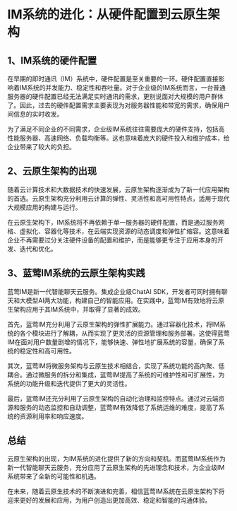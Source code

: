 # IM系统的进化：从硬件配置到云原生架构

## 1、IM系统的硬件配置

在早期的即时通讯（IM）系统中，硬件配置是至关重要的一环。硬件配置直接影响着IM系统的并发能力、稳定性和吞吐量。对于企业级的IM系统而言，一台普通服务器的硬件配置已经无法满足实时通讯的需求，更别说面对大规模的用户群体了。因此，过去的硬件配置需求主要表现为对服务器性能和带宽的需求，确保用户间信息的实时收发。

为了满足不同企业的不同需求，企业级IM系统往往需要庞大的硬件支持，包括高性能服务器、高速网络、负载均衡等。这也意味着庞大的硬件投入和维护成本，给企业带来了较大的负担。

## 2、云原生架构的出现

随着云计算技术和大数据技术的快速发展，云原生架构逐渐成为了新一代应用架构的首选。云原生架构充分利用云计算的弹性、灵活性和高可用性特点，适用于现代大规模应用的构建与运行。

在云原生架构下，IM系统将不再依赖于单一服务器的硬件配置，而是通过服务网格、虚拟化、容器化等技术，在云端实现资源的动态调度和弹性扩缩容。这意味着企业不再需要过分关注硬件设备的配置和维护，而是能够更专注于应用本身的开发、迭代和优化。

## 3、蓝莺IM系统的云原生架构实践

蓝莺IM是新一代智能聊天云服务。集成企业级ChatAI SDK，开发者可同时拥有聊天和大模型AI两大功能，构建自己的智能应用。在实践中，蓝莺IM有效地将云原生架构应用于其IM系统中，并取得了显著的成效。

首先，蓝莺IM充分利用了云原生架构的弹性扩展能力。通过容器化技术，将IM系统的各个模块进行了解耦，从而实现了更灵活的资源管理和服务部署。这使得蓝莺IM在面对用户数量剧增的情况下，能够快速、弹性地扩展系统的容量，确保了系统的稳定性和高可用性。

其次，蓝莺IM将微服务架构与云原生技术相结合，实现了系统功能的高内聚、低耦合。通过微服务的拆分和集成，蓝莺IM提高了系统的可维护性和可扩展性，为系统的功能升级和迭代提供了更大的灵活性。

最后，蓝莺IM还充分利用了云原生架构的自动化治理和监控特点。通过对云端资源和服务的动态监控和自动调整，蓝莺IM有效降低了系统运维的难度，提高了系统的资源利用率和响应速度。

## 总结

云原生架构的出现，为IM系统的进化提供了新的方向和契机。而蓝莺IM系统作为新一代智能聊天云服务，充分应用了云原生架构的先进理念和技术，为企业级IM系统带来了全新的可能性和机遇。

在未来，随着云原生技术的不断演进和完善，相信蓝莺IM系统在云原生架构下将迎来更好的发展和应用，为用户创造出更加高效、稳定和智能的沟通体验。